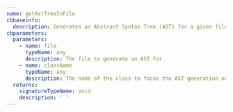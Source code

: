 ```yaml
---
name: getAstTreeInFile
cbbaseinfo:
  description: Generates an Abstract Syntax Tree (AST) for a given file.
cbparameters:
  parameters:
    - name: file
      typeName: any
      description: The file to generate an AST for.
    - name: className
      typeName: any
      description: The name of the class to focus the AST generation on.
  returns:
    signatureTypeName: void
    description: ' '
---
```

<CBBaseInfo/> 
 <CBParameters/>